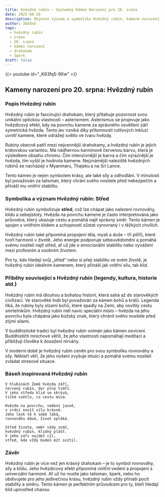 ```yaml
---
title: Hvězdný rubín – Významný Kámen Narození pro 20. srpna
date: 2025-08-20
description: Objevte význam a symboliku Hvězdný rubín, kamene narození pro 20. srpna, který symbolizuje Střed. Přečtěte si legendy a inspirující příběhy.
author: 365dnů
tags:
  - hvězdný rubín
  - srpen
  - 20. srpna
  - kámen narození
  - drahokam
  - šperk
draft: false
---
```


{{< youtube id="_K63fq5-9Xw" >}}

## Kameny narození pro 20. srpna: Hvězdný rubín

### Popis Hvězdný rubín

Hvězdný rubín je fascinující drahokam, který přitahuje pozornost svou unikátní optickou vlastností – asterismem. Asterismus se projevuje jako hvězdicový efekt, kdy na povrchu kamene za správného osvětlení září symetrická hvězda. Tento jev vzniká díky přítomnosti rutilových inkluzí uvnitř kamene, které odrážejí světlo ve tvaru hvězdy.

Rubíny obecně patří mezi nejcennější drahokamy, a hvězdný rubín je jejich královskou variantou. Má nádhernou karmínově červenou barvu, která je výsledkem obsahu chromu. Čím intenzivnější je barva a čím výraznější je hvězda, tím vyšší je hodnota kamene. Nejznámější naleziště hvězdných rubínů se nacházejí v Myanmaru, Thajsku a na Srí Lance.

Tento kámen je nejen symbolem krásy, ale také síly a odhodlání. V minulosti byl považován za talisman, který chrání svého nositele před nebezpečím a přináší mu vnitřní stabilitu.

### Symbolika a význam Hvězdný rubín: Střed

Hvězdný rubín symbolizuje **střed**, což lze chápat jako nalezení rovnováhy, klidu a sebejistoty. Hvězda na povrchu kamene je často interpretována jako průvodce, který ukazuje cestu a pomáhá najít správný směr. Tento kámen je spojen s vnitřním klidem a schopností zůstat vyrovnaný i v těžkých chvílích.

Hvězdný rubín také připomíná propojení těla, mysli a duše – tří pilířů, které tvoří harmonii v životě. Jeho energie podporuje sebeuvědomění a pomáhá svému nositeli najít střed, ať už jde o emocionální stabilitu nebo vyvážení mezi profesním a osobním životem.

Pro ty, kdo hledají svůj „střed“ nebo si přejí stabilitu ve svém životě, je hvězdný rubín ideálním kamenem, který přináší jak vnitřní sílu, tak klid.

### Příběhy související s Hvězdný rubín (legendy, kultura, historie atd.)

Hvězdný rubín má dlouhou a bohatou historii, která sahá až do starověkých civilizací. Ve starověké Indii byl považován za kámen bohů a králů. Legenda říká, že rubíny byly slzami bohů, které spadly na Zemi, aby osvítily cestu smrtelníkům. Hvězdný rubín měl navíc speciální místo – hvězda na jeho povrchu byla chápána jako božský znak, který chránil svého nositele před zlými silami.

V buddhistické tradici byl hvězdný rubín vnímán jako kámen osvícení. Buddhističtí mnichové věřili, že jeho vlastnosti napomáhají meditaci a přibližují člověka k dosažení nirvány.

V moderní době je hvězdný rubín ceněn pro svou symboliku rovnováhy a síly. Někteří věří, že jeho nošení zvyšuje intuici a pomáhá svému nositeli zvládat stresové situace.

### Báseň inspirovaná Hvězdný rubín

```
V hlubinách Země hvězda září,  
červený rubín, dar plný tváří.  
V jeho středu klid se skrývá,  
tiché světlo, co cestu mívá.

Hvězda na povrchu, vedení jasné,  
v srdci nosíš sílu krásné.  
Jeho lesk tě k sobě láká,  
rovnováhu dává, život opláká.

Střed života, směr vždy znáš,  
hvězdný rubín, klidný plášť.  
V jeho záři najdeš cíl,  
střed, kde vždy budeš mít svítil. 
```

### Závěr

Hvězdný rubín je více než jen krásný drahokam – je to symbol rovnováhy, síly a klidu. Jeho hvězdicový efekt připomíná vnitřní vedení a propojení s univerzální harmonií. Ať už ho nosíte jako talisman, šperk, nebo ho obdivujete pro jeho jedinečnou krásu, hvězdný rubín vždy přináší pocit stability a směru. Tento kámen je perfektním průvodcem pro ty, kteří hledají klid uprostřed chaosu.